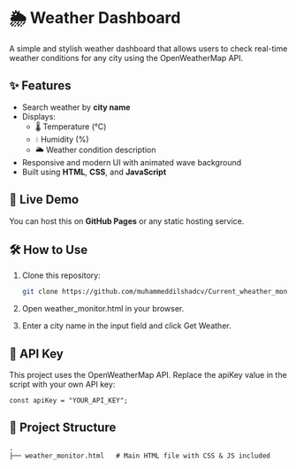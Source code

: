 # 🌦 Weather Dashboard

A simple and stylish weather dashboard that allows users to check real-time weather conditions for any city using the OpenWeatherMap API.

## ✨ Features
- Search weather by **city name**
- Displays:
  - 🌡️ Temperature (°C)
  - 💧 Humidity (%)
  - 🌥️ Weather condition description
- Responsive and modern UI with animated wave background
- Built using **HTML**, **CSS**, and **JavaScript**

## 🚀 Live Demo
You can host this on **GitHub Pages** or any static hosting service.

## 🛠️ How to Use
1. Clone this repository:
   ```bash
   git clone https://github.com/muhammeddilshadcv/Current_wheather_monitor.git

2. Open weather_monitor.html in your browser.

3. Enter a city name in the input field and click Get Weather.

## 🔑 API Key

This project uses the OpenWeatherMap API.
Replace the apiKey value in the script with your own API key:
```
const apiKey = "YOUR_API_KEY";
```

## 📂 Project Structure

```
.
├── weather_monitor.html   # Main HTML file with CSS & JS included
```



